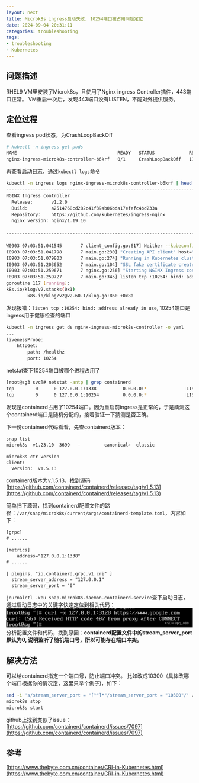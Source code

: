 ```yaml
---
layout: next
title: Microk8s ingress启动失败, 10254端口被占用问题定位
date: 2024-09-04 20:31:11
categories: troubleshooting
tags:
- troubleshooting
- Kubernetes
---
```


## 问题描述
RHEL9 VM里安装了Microk8s，且使用了Nginx ingress Controller插件，443端口正常。 VM重启一次后，发现443端口没有LISTEN，不能对外提供服务。 

## 定位过程
查看ingress pod状态，为CrashLoopBackOff
```bash
# kubectl -n ingress get pods
NAME                                      READY   STATUS             RESTARTS         AGE
nginx-ingress-microk8s-controller-b6krf   0/1     CrashLoopBackOff   1102 (55s ago)   8d
```
<!-- more -->

再查看启动日志，通过`kubectl logs`命令
```bash
kubectl -n ingress logs nginx-ingress-microk8s-controller-b6krf | head -n 20
-------------------------------------------------------------------------------
NGINX Ingress controller
  Release:       v1.2.0
  Build:         a2514768cd282c41f39ab06bda17efefc4bd233a
  Repository:    https://github.com/kubernetes/ingress-nginx
  nginx version: nginx/1.19.10

-------------------------------------------------------------------------------

W0903 07:03:51.041545       7 client_config.go:617] Neither --kubeconfig nor --master was specified.  Using the inClusterConfig.  This might not work.
I0903 07:03:51.041798       7 main.go:230] "Creating API client" host="https://10.152.183.1:443"
I0903 07:03:51.079803       7 main.go:274] "Running in Kubernetes cluster" major="1" minor="23+" git="v1.23.10-2+b9088462d1df8c" state="clean" commit="b9088462d1df8ccd2a1856d329af381fa2bce5a3" platform="linux/amd64"
I0903 07:03:51.203652       7 main.go:104] "SSL fake certificate created" file="/etc/ingress-controller/ssl/default-fake-certificate.pem"
I0903 07:03:51.259671       7 nginx.go:256] "Starting NGINX Ingress controller"
F0903 07:03:51.259727       7 main.go:345] listen tcp :10254: bind: address already in use
goroutine 117 [running]:
k8s.io/klog/v2.stacks(0x1)
        k8s.io/klog/v2@v2.60.1/klog.go:860 +0x8a
```

发现报错：`listen tcp :10254: bind: address already in use`, 10254端口是ingress用于健康检查的端口
```bash
kubectl -n ingress get ds nginx-ingress-microk8s-controller -o yaml
...
livenessProbe:
	httpGet:
		path: /healthz
		port: 10254
```

netstat查下10254端口被哪个进程占用了
```bash
[root@sg3 svc]# netstat -antp | grep containerd
tcp        0      0 127.0.0.1:1338          0.0.0.0:*               LISTEN      3631/containerd
tcp        0      0 127.0.0.1:10254         0.0.0.0:*               LISTEN      3631/containerd
```
发现是containerd占用了10254端口。因为重启前ingress是正常的，于是猜测这个containerd端口是随机分配的，接着验证一下猜测是否正确。

下一份containerd代码看看，先查containerd版本：
```
snap list
microk8s  v1.23.10  3699   -         canonical✓  classic

microk8s ctr version
Client:
  Version:  v1.5.13
```
containerd版本为v.1.5.13，找到源码 [https://github.com/containerd/containerd/releases/tag/v1.5.13](https://github.com/containerd/containerd/releases/tag/v1.5.13)

简单扫下源码，找到containerd配置文件的路径：`/var/snap/microk8s/current/args/containerd-template.toml`，内容如下：
```
[grpc]
# ......

[metrics]
	address="127.0.0.1:1338"
# ......

[ plugins. "io.containerd.grpc.v1.cri" ]
  stream_server_address = "127.0.0.1"
  stream_server_port = "0"
```

`journalctl -xeu snap.microk8s.daemon-containerd.service`查下启动日志，通过启动日志中的关键字快速定位到相关代码：
![](image1.png)
分析配置文件和代码，找到原因：**containerd配置文件中的stream_server_port默认为0, 说明监听了随机端口号，所以可能存在端口冲突。**

## 解决方法
可以给containerd指定一个端口号，防止端口冲突。 比如改成10300（具体改哪个端口根据你的情况定，这里只举个例子)，如下：
```bash
sed -i 's/stream_server_port = "[^"]*"/stream_server_port = "10300"/' /var/snap/microk8s/current/args/containerd-template.toml
microk8s stop
microk8s start
```
github上找到类似了issue：[https://github.com/containerd/containerd/issues/7097](https://github.com/containerd/containerd/issues/7097)
## 参考
[https://www.thebyte.com.cn/container/CRI-in-Kubernetes.html](https://www.thebyte.com.cn/container/CRI-in-Kubernetes.html)
